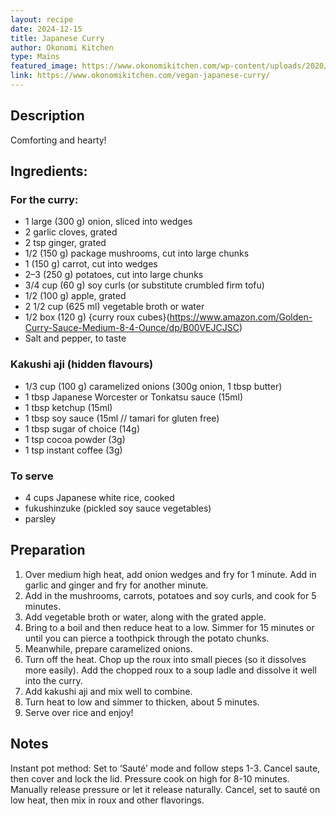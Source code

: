 ```yaml
---
layout: recipe
date: 2024-12-15
title: Japanese Curry
author: Okonomi Kitchen
type: Mains
featured_image: https://www.okonomikitchen.com/wp-content/uploads/2020/11/vegan-japanese-curry-recipe-from-scratch-recipe-3-of-3-1024x1536.jpg
link: https://www.okonomikitchen.com/vegan-japanese-curry/
---
```

##  Description

Comforting and hearty!

## Ingredients:

### For the curry:

* 1 large (300 g) onion, sliced into wedges
* 2 garlic cloves, grated
* 2 tsp ginger, grated
* 1/2 (150 g) package mushrooms, cut into large chunks
* 1 (150 g) carrot, cut into wedges
* 2–3 (250 g) potatoes, cut into large chunks
* 3/4 cup (60 g) soy curls (or substitute crumbled firm tofu)
* 1/2 (100 g) apple, grated
* 2 1/2 cup (625 ml) vegetable broth or water
* 1/2 box (120 g) {curry roux cubes}(https://www.amazon.com/Golden-Curry-Sauce-Medium-8-4-Ounce/dp/B00VEJCJSC)
* Salt and pepper, to taste

### Kakushi aji (hidden flavours)
* 1/3 cup (100 g) caramelized onions (300g onion, 1 tbsp butter)
* 1 tbsp Japanese Worcester or Tonkatsu sauce (15ml)
* 1 tbsp ketchup (15ml)
* 1 tbsp soy sauce (15ml // tamari for gluten free)
* 1 tbsp sugar of choice (14g)
* 1 tsp cocoa powder (3g)
* 1 tsp instant coffee (3g)

### To serve
* 4 cups Japanese white rice, cooked
* fukushinzuke (pickled soy sauce vegetables)
* parsley


## Preparation

1. Over medium high heat, add onion wedges and fry for 1 minute. Add in garlic and ginger and fry for another minute.  
2. Add in the mushrooms, carrots, potatoes and soy curls, and cook for 5 minutes.
3. Add vegetable broth or water, along with the grated apple. 
4. Bring to a boil and then reduce heat to a low. Simmer for 15 minutes or until you can pierce a toothpick through the potato chunks.
5. Meanwhile, prepare caramelized onions.  
6. Turn off the heat. Chop up the roux into small pieces (so it dissolves more easily). Add the chopped roux to a soup ladle and dissolve it well into the curry. 
7. Add kakushi aji and mix well to combine.
8. Turn heat to low and simmer to thicken, about 5 minutes. 
9. Serve over rice and enjoy! 


## Notes
Instant pot method: Set to ‘Sauté’ mode and follow steps 1-3. Cancel saute, then cover and lock the lid. Pressure cook on high for 8-10 minutes. Manually release pressure or let it release naturally. Cancel, set to sauté on low heat, then mix in roux and other flavorings.